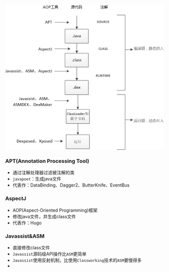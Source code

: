 ![](niubi.png)

### APT(Annotation Processing Tool)
* 通过注解处理器过滤被注解的类
* `javapoet`：生成java文件
* 代表作：DataBinding、Dagger2、ButterKnife、EventBus

### AspectJ
* AOP(Aspect-Oriented Programming)框架
* 修改java文件，并生成class文件
* 代表作：Hugo

### Javassist&ASM
* 直接修改class文件
* `Javassist`源码级API操作比`ASM`更简单
* `Javassist`使用反射机制，比使用`Classworking`技术的`ASM`要慢得多
* 

